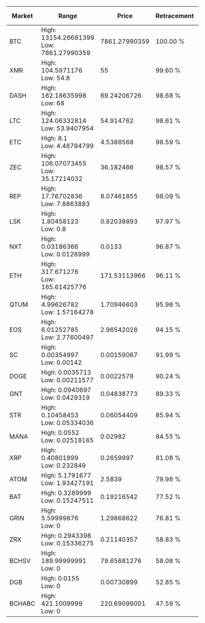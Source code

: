 | Market | Range | Price| Retracement | Doubles to 50% |
| --- | --- | --- | --- | --- |
| BTC | High: 13154.26681399<br />Low: 7861.27990359 | 7861.27990359 | 100.00 % | 1.34 |
| XMR | High: 104.5971176<br />Low: 54.8 | 55 | 99.60 % | 1.45 |
| DASH | High: 162.18635998<br />Low: 68 | 69.24206726 | 98.68 % | 1.66 |
| LTC | High: 124.06332814<br />Low: 53.9407954 | 54.914762 | 98.61 % | 1.62 |
| ETC | High: 8.1<br />Low: 4.48794799 | 4.5388568 | 98.59 % | 1.39 |
| ZEC | High: 106.07073455<br />Low: 35.17214032 | 36.182466 | 98.57 % | 1.95 |
| REP | High: 17.76702836<br />Low: 7.8863883 | 8.07461855 | 98.09 % | 1.59 |
| LSK | High: 1.80458123<br />Low: 0.8 | 0.82038893 | 97.97 % | 1.59 |
| NXT | High: 0.03186366<br />Low: 0.0126999 | 0.0133 | 96.87 % | 1.68 |
| ETH | High: 317.671276<br />Low: 165.61425776 | 171.53113966 | 96.11 % | 1.41 |
| QTUM | High: 4.99626782<br />Low: 1.57164278 | 1.70946603 | 95.98 % | 1.92 |
| EOS | High: 6.01252785<br />Low: 2.77600497 | 2.96542028 | 94.15 % | 1.48 |
| SC | High: 0.00354997<br />Low: 0.00142 | 0.00159067 | 91.99 % | 1.56 |
| DOGE | High: 0.0035713<br />Low: 0.00211577 | 0.0022578 | 90.24 % | 1.26 |
| GNT | High: 0.0940697<br />Low: 0.0429319 | 0.04838773 | 89.33 % | 1.42 |
| STR | High: 0.10458453<br />Low: 0.05334036 | 0.06054409 | 85.94 % | 1.30 |
| MANA | High: 0.0552<br />Low: 0.02518165 | 0.02982 | 84.55 % | 1.35 |
| XRP | High: 0.40801899<br />Low: 0.232849 | 0.2659997 | 81.08 % | 1.20 |
| ATOM | High: 5.1791677<br />Low: 1.93427191 | 2.5839 | 79.98 % | 1.38 |
| BAT | High: 0.3289999<br />Low: 0.15247511 | 0.19216542 | 77.52 % | 1.25 |
| GRIN | High: 5.59999876<br />Low: 0 | 1.29868622 | 76.81 % | 2.16 |
| ZRX | High: 0.2943398<br />Low: 0.15336275 | 0.21140357 | 58.83 % | 1.06 |
| BCHSV | High: 189.99999991<br />Low: 0 | 79.65681276 | 58.08 % | 1.19 |
| DGB | High: 0.0155<br />Low: 0 | 0.00730899 | 52.85 % | 1.06 |
| BCHABC | High: 421.1009999<br />Low: 0 | 220.69099001 | 47.59 % | 0.00 |
